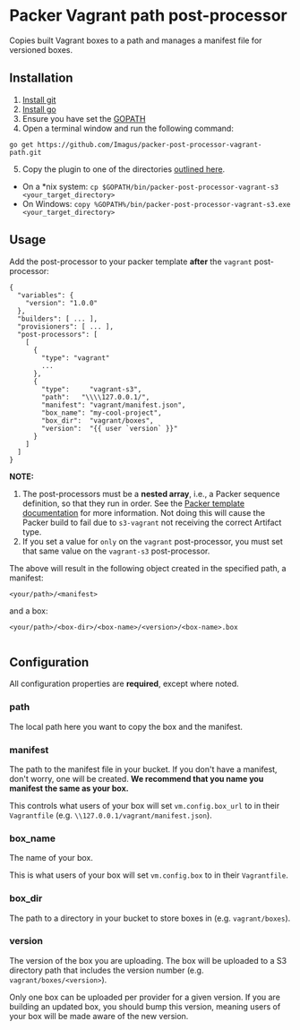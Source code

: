Packer Vagrant path post-processor
================================

Copies built Vagrant boxes to a path and manages a manifest file for versioned boxes.

Installation
------------
1. [Install git](https://git-scm.com/book/en/v2/Getting-Started-Installing-Git)
2. [Install go](https://golang.org/dl/)
3. Ensure you have set the [GOPATH](https://golang.org/doc/code.html#GOPATH)
4. Open a terminal window and run the following command:
 
```
go get https://github.com/Imagus/packer-post-processor-vagrant-path.git
```
5. Copy the plugin to one of the directories [outlined here](https://www.packer.io/docs/extend/plugins.html).
  * On a *nix system: `cp $GOPATH/bin/packer-post-processor-vagrant-s3 <your_target_directory>`
  * On Windows: `copy %GOPATH%/bin/packer-post-processor-vagrant-s3.exe <your_target_directory>`
    
Usage
-----

Add the post-processor to your packer template **after** the `vagrant` post-processor:

```
{
  "variables": {
    "version": "1.0.0"
  },
  "builders": [ ... ],
  "provisioners": [ ... ],
  "post-processors": [
    [
      {
        "type": "vagrant"
        ...
      },
      {
        "type":     "vagrant-s3",
        "path":   "\\\\127.0.0.1/",
        "manifest": "vagrant/manifest.json",
        "box_name": "my-cool-project",
        "box_dir":  "vagrant/boxes",
        "version":  "{{ user `version` }}"
      }
    ]
  ]
}
```
**NOTE:** 
1. The post-processors must be a **nested array**, i.e., a Packer sequence definition, so that they run in order. See the [Packer template documentation](http://www.packer.io/docs/templates/post-processors.html) for more information. Not doing this will cause the Packer build to fail due to `s3-vagrant` not receiving the correct Artifact type.
2. If you set a value for `only` on the `vagrant` post-processor, you must set that same value on the `vagrant-s3` post-processor.  

The above will result in the following object created in the specified path, a manifest:

```
<your/path>/<manifest>
```
and a box:

```
<your/path>/<box-dir>/<box-name>/<version>/<box-name>.box
  
```


Configuration
-------------

All configuration properties are **required**, except where noted.
### path

The local path here you want to copy the box and the manifest.

### manifest

The path to the manifest file in your bucket. If you don't have a manifest, don't worry, one will be created.  **We recommend that you name you manifest the same as your box.**

This controls what users of your box will set `vm.config.box_url` to in their `Vagrantfile` (e.g. `\\127.0.0.1/vagrant/manifest.json`).

### box_name

The name of your box.

This is what users of your box will set `vm.config.box` to in their `Vagrantfile`.

### box_dir

The path to a directory in your bucket to store boxes in (e.g. `vagrant/boxes`).

### version

The version of the box you are uploading. The box will be uploaded to a S3 directory path that includes the version number (e.g. `vagrant/boxes/<version>`).

Only one box can be uploaded per provider for a given version. If you are building an updated box, you should bump this version, meaning users of your box will be made aware of the new version.
